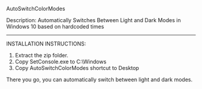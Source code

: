 AutoSwitchColorModes

Description:
Automatically Switches Between Light and Dark Modes in Windows 10 based on hardcoded times

---------------------------------------------------------------------------
INSTALLATION INSTRUCTIONS:

1. Extract the zip folder.
2. Copy SetConsole.exe to C:\Windows
3. Copy AutoSwitchColorModes shortcut to Desktop

There you go, you can automatically switch between light and dark modes.
